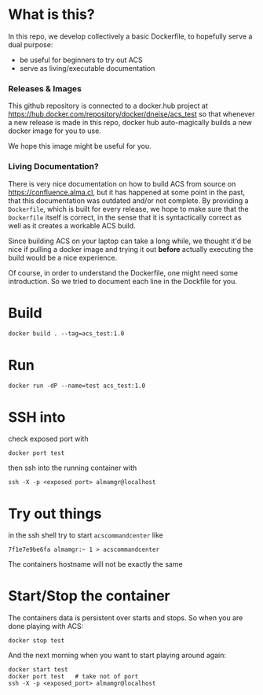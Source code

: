 # What is this?

In this repo, we develop collectively a basic Dockerfile, to hopefully serve a dual purpose:
 - be useful for beginners to try out ACS
 - serve as living/executable documentation

### Releases & Images

This github repository is connected to a docker.hub project at <https://hub.docker.com/repository/docker/dneise/acs_test>
so that whenever a new release is made in this repo, docker hub auto-magically builds
a new docker image for you to use.

We hope this image might be useful for you.

### Living Documentation?

There is very nice documentation on how to build ACS from source on <https://confluence.alma.cl>,
but it has happened at some point in the past, that this documentation was outdated and/or not complete.
By providing a `Dockerfile`, which is built for every release, we hope to make sure that the `Dockerfile`
itself is correct, in the sense that it is syntactically correct as well as it creates a workable ACS build.

Since building ACS on your laptop can take a long while, we thought it'd be nice
if pulling a docker image and trying it out **before** actually executing the build
would be a nice experience.

Of course, in order to understand the Dockerfile, one might need some introduction.
So we tried to document each line in the Dockfile for you.




# Build

    docker build . --tag=acs_test:1.0

# Run

    docker run -dP --name=test acs_test:1.0

# SSH into

check exposed port with

    docker port test

then ssh into the running container with

    ssh -X -p <exposed port> almamgr@localhost

# Try out things

in the ssh shell try to start `acscommandcenter` like

    7f1e7e9be6fa almamgr:~ 1 > acscommandcenter

The containers hostname will not be exactly the same

# Start/Stop the container

The containers data is persistent over starts and stops. So when you are done playing with ACS:

    docker stop test

And the next morning when you want to start playing around again:

    docker start test
    docker port test   # take not of port
    ssh -X -p <exposed_port> almamgr@localhost



